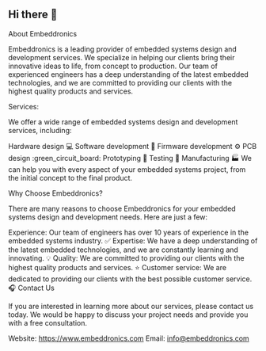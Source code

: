 ## Hi there 👋

About Embeddronics

Embeddronics is a leading provider of embedded systems design and development services. We specialize in helping our clients bring their innovative ideas to life, from concept to production. Our team of experienced engineers has a deep understanding of the latest embedded technologies, and we are committed to providing our clients with the highest quality products and services.

Services:

We offer a wide range of embedded systems design and development services, including:

Hardware design :computer:
Software development :floppy_disk:
Firmware development :gear:
PCB design :green_circuit_board:
Prototyping :test_tube:
Testing :microscope:
Manufacturing :factory:
We can help you with every aspect of your embedded systems project, from the initial concept to the final product.

Why Choose Embeddronics?

There are many reasons to choose Embeddronics for your embedded systems design and development needs. Here are just a few:

Experience: Our team of engineers has over 10 years of experience in the embedded systems industry. :white_check_mark:
Expertise: We have a deep understanding of the latest embedded technologies, and we are constantly learning and innovating. :bulb:
Quality: We are committed to providing our clients with the highest quality products and services. :star:
Customer service: We are dedicated to providing our clients with the best possible customer service. :headphones:
Contact Us

If you are interested in learning more about our services, please contact us today. We would be happy to discuss your project needs and provide you with a free consultation.

Website: https://www.embeddronics.com
Email: info@embeddronics.com

